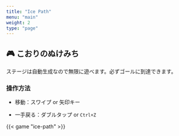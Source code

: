 ```yaml
---
title: "Ice Path"
menu: "main"
weight: 2
type: "page"
---
```


## :video_game: こおりのぬけみち

ステージは自動生成なので無限に遊べます。必ずゴールに到達できます。

### 操作方法

* 移動：スワイプ or 矢印キー

* 一手戻る：ダブルタップ or `Ctrl+Z`

{{< game "ice-path" >}}
